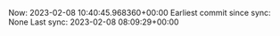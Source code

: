 Now: 2023-02-08 10:40:45.968360+00:00 Earliest commit since sync: None Last sync: 2023-02-08 08:09:29+00:00
